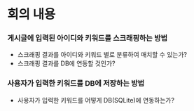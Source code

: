 # 회의 내용
### 게시글에 입력된 아이디와 키워드를 스크래핑하는 방법
  - 스크래핑 결과를 아이디와 키워드 별로 분류하여 매치할 수 있는가?
  - 스크래핑 결과를 DB에 연동할 것인가?
### 사용자가 입력한 키워드를 DB에 저장하는 방법
  - 사용자가 입력한 키워드를 어떻게 DB(SQLite)에 연동하는가?
